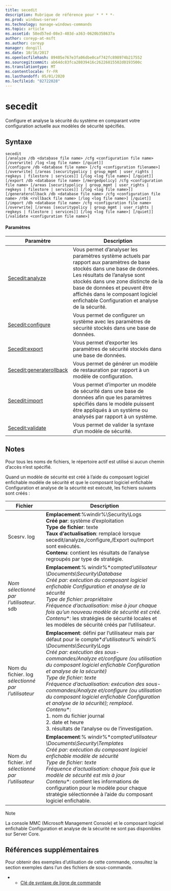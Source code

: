 ```yaml
---
title: secedit
description: Rubrique de référence pour * * * *-
ms.prod: windows-server
ms.technology: manage-windows-commands
ms.topic: article
ms.assetid: 58ed57ed-08e3-403d-a363-0620b358637a
author: coreyp-at-msft
ms.author: coreyp
manager: dongill
ms.date: 10/16/2017
ms.openlocfilehash: 89405e767e3fa06dbe0caf742fc898974b217552
ms.sourcegitcommit: ab64dc83fca28039416c26226815502d0193500c
ms.translationtype: MT
ms.contentlocale: fr-FR
ms.lasthandoff: 05/01/2020
ms.locfileid: "82722028"
---
```

# <a name="secedit"></a>secedit



Configure et analyse la sécurité du système en comparant votre configuration actuelle aux modèles de sécurité spécifiés.

## <a name="syntax"></a>Syntaxe

```
secedit 
[/analyze /db <database file name> /cfg <configuration file name> [/overwrite] /log <log file name> [/quiet]]
[/configure /db <database file name> [/cfg <configuration filename>] [/overwrite] [/areas [securitypolicy | group_mgmt | user_rights | regkeys | filestore | services]] [/log <log file name>] [/quiet]]
[/export /db <database file name> [/mergedpolicy] /cfg <configuration file name> [/areas [securitypolicy | group_mgmt | user_rights | regkeys | filestore | services]] [/log <log file name>]]
[/generaterollback /db <database file name> /cfg <configuration file name> /rbk <rollback file name> [/log <log file name>] [/quiet]]
[/import /db <database file name> /cfg <configuration file name> [/overwrite] [/areas [securitypolicy | group_mgmt | user_rights | regkeys | filestore | services]] [/log <log file name>] [/quiet]]
[/validate <configuration file name>]
```

#### <a name="parameters"></a>Paramètres

|Paramètre|Description|
|---------|-----------|
|[Secedit:analyze](secedit-analyze.md)|Vous permet d’analyser les paramètres système actuels par rapport aux paramètres de base stockés dans une base de données.  Les résultats de l’analyse sont stockés dans une zone distincte de la base de données et peuvent être affichés dans le composant logiciel enfichable Configuration et analyse de la sécurité.|
|[Secedit:configure](secedit-configure.md)|Vous permet de configurer un système avec les paramètres de sécurité stockés dans une base de données.|
|[Secedit:export](secedit-export.md)|Vous permet d’exporter les paramètres de sécurité stockés dans une base de données.|
|[Secedit:generaterollback](secedit-generaterollback.md)|Vous permet de générer un modèle de restauration par rapport à un modèle de configuration.|
|[Secedit:import](secedit-import.md)|Vous permet d’importer un modèle de sécurité dans une base de données afin que les paramètres spécifiés dans le modèle puissent être appliqués à un système ou analysés par rapport à un système.|
|[Secedit:validate](secedit-validate.md)|Vous permet de valider la syntaxe d’un modèle de sécurité.|

## <a name="remarks"></a>Notes 

Pour tous les noms de fichiers, le répertoire actif est utilisé si aucun chemin d’accès n’est spécifié.

Quand un modèle de sécurité est créé à l’aide du composant logiciel enfichable modèle de sécurité et que le composant logiciel enfichable Configuration et analyse de la sécurité est exécuté, les fichiers suivants sont créés :


|           Fichier           |                                                                                                                                                                                                                                                               Description                                                                                                                                                                                                                                                                |
|--------------------------|------------------------------------------------------------------------------------------------------------------------------------------------------------------------------------------------------------------------------------------------------------------------------------------------------------------------------------------------------------------------------------------------------------------------------------------------------------------------------------------------------------------------------------------|
|        Scesrv. log        |                                                                                                                             **Emplacement**:%windir%\Security\Logs</br>**Créé par**: système d’exploitation</br>**Type de fichier**: texte</br>**Taux d’actualisation**: remplacé lorsque secedit/analyze,/configure,/Export ou/Import sont exécutés.</br>**Contenu**: contient les résultats de l’analyse regroupés par type de stratégie.                                                                                                                             |
| *Nom sélectionné par l’utilisateur*. sdb |                                                                                    **Emplacement**:% windir%\*compte<em>d’utilisateur \Documents\Security\Database</br></em>*Créé par*<em>: exécution du composant logiciel enfichable Configuration et analyse de la sécurité</br></em>*Type de fichier*<em>: propriétaire</br></em>*Fréquence d’actualisation*<em>: mise à jour chaque fois qu’un nouveau modèle de sécurité est créé.</br></em>*Contenu*\*: les stratégies de sécurité locales et les modèles de sécurité créés par l’utilisateur.                                                                                    |
| Nom du fichier. log *sélectionné par l’utilisateur* | **Emplacement**: défini par l’utilisateur mais par défaut pour le compte\*<em>d’utilisateur% windir% \Documents\Security\Logs</br></em>*Créé par*<em>: exécution des sous-commandes/Analyze et/configure (ou utilisation du composant logiciel enfichable Configuration et analyse de la sécurité)</br></em>*Type de fichier*<em>: texte</br></em>*Fréquence d’actualisation*<em>: exécution des sous-commandes/Analyze et/configure (ou utilisation du composant logiciel enfichable Configuration et analyse de la sécurité); remplacé.</br></em>*Contenu*\*:</br>1. nom du fichier journal</br>2. date et heure</br>3. résultats de l’analyse ou de l’investigation. |
| Nom du fichier. inf *sélectionné par l’utilisateur* |                                                                                     **Emplacement**:% windir%\*compte<em>d’utilisateur \Documents\Security\Templates</br></em>*Créé par*<em>: exécution du composant logiciel enfichable modèle de sécurité</br></em>*Type de fichier*<em>: texte</br></em>*Fréquence d’actualisation*<em>: chaque fois que le modèle de sécurité est mis à jour</br></em>*Contenu*\*: contient les informations de configuration pour le modèle pour chaque stratégie sélectionnée à l’aide du composant logiciel enfichable.                                                                                     |

> [!NOTE]
> La console MMC (Microsoft Management Console) et le composant logiciel enfichable Configuration et analyse de la sécurité ne sont pas disponibles sur Server Core.

## <a name="additional-references"></a>Références supplémentaires

Pour obtenir des exemples d’utilisation de cette commande, consultez la section exemples dans l’un des fichiers de sous-commande.
-   - [Clé de syntaxe de ligne de commande](command-line-syntax-key.md)